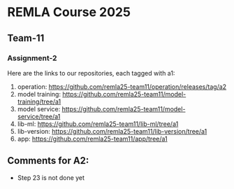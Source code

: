 # REMLA Course 2025  
## Team-11 
### Assignment-2  

Here are the links to our repositories, each tagged with a1:

1. operation: https://github.com/remla25-team11/operation/releases/tag/a2
2. model training: https://github.com/remla25-team11/model-training/tree/a1
3. model service: https://github.com/remla25-team11/model-service/tree/a1
4. lib-ml: https://github.com/remla25-team11/lib-ml/tree/a1
5. lib-version: https://github.com/remla25-team11/lib-version/tree/a1
6. app: https://github.com/remla25-team11/app/tree/a1

## Comments for A2: 
- Step 23 is not done yet
